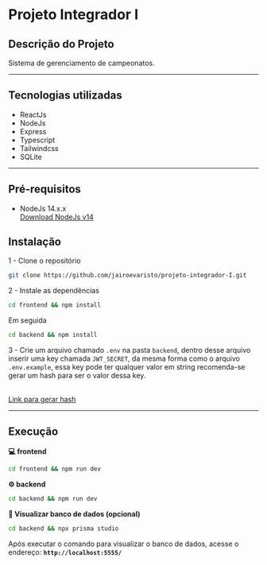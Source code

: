 # Projeto Integrador I

## Descrição do Projeto

Sistema de gerenciamento de campeonatos.
<hr />

## Tecnologias utilizadas

- ReactJs
- NodeJs
- Express
- Typescript
- Tailwindcss
- SQLite

<hr />

## Pré-requisitos
 - NodeJs 14.x.x <br />[Download NodeJs v14](https://nodejs.org/en/blog/release/v14.17.3/?target=_blank)

## Instalação

1 - Clone o repositório

```bash
git clone https://github.com/jairoevaristo/projeto-integrador-I.git
```

2 - Instale as dependências

```bash
cd frontend && npm install
```

Em seguida

```bash
cd backend && npm install
```

3 - Crie um arquivo chamado `.env` na pasta `backend`, dentro desse arquivo inserir uma key chamada `JWT_SECRET`, da mesma forma como o arquivo `.env.example`, essa key pode ter qualquer valor em string
recomenda-se gerar um hash para ser o valor dessa key.

<br /> [Link para gerar hash](https://www.md5hashgenerator.com/)

<hr />

## Execução

**💻 frontend**

```bash
cd frontend && npm run dev
```

**⚙ backend**

```bash
cd backend && npm run dev
```

**🎲 Visualizar banco de dados (opcional)**

```bash
cd backend && npx prisma studio
```

Após executar o comando para visualizar o banco de dados, acesse o endereço: **`http://localhost:5555/`**
